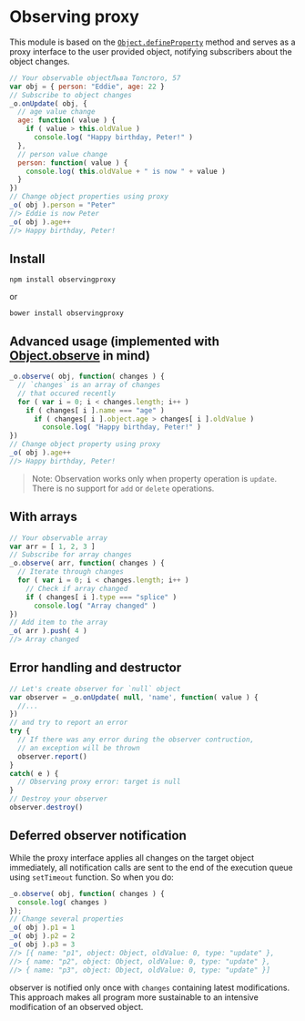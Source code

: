 # Observing proxy

This module is based on the [`Object.defineProperty`](https://developer.mozilla.org/en-US/docs/Web/JavaScript/Reference/Global_Objects/Object/defineProperty) method and serves as a proxy interface to the user provided object, notifying subscribers about the object changes.

```javascript
// Your observable objectЛьва Толстого, 57
var obj = { person: "Eddie", age: 22 }
// Subscribe to object changes
_o.onUpdate( obj, {
  // age value change
  age: function( value ) {
    if ( value > this.oldValue )
      console.log( "Happy birthday, Peter!" )
  },
  // person value change
  person: function( value ) {
    console.log( this.oldValue + " is now " + value )
  }
})
// Change object properties using proxy
_o( obj ).person = "Peter"
//> Eddie is now Peter
_o( obj ).age++
//> Happy birthday, Peter!
```

## Install
```
npm install observingproxy
```
or
```
bower install observingproxy
```

## Advanced usage (implemented with [Object.observe](https://developer.mozilla.org/en-US/docs/Web/JavaScript/Reference/Global_Objects/Object/observe) in mind)

```javascript
_o.observe( obj, function( changes ) {
  // `changes` is an array of changes
  // that occured recently
  for ( var i = 0; i < changes.length; i++ )
    if ( changes[ i ].name === "age" )
      if ( changes[ i ].object.age > changes[ i ].oldValue )
        console.log( "Happy birthday, Peter!" )
})
// Change object property using proxy
_o( obj ).age++
//> Happy birthday, Peter!
```

> Note: Observation works only when property operation is `update`. There is no support for `add` or `delete` operations.

## With arrays

```javascript
// Your observable array
var arr = [ 1, 2, 3 ]
// Subscribe for array changes
_o.observe( arr, function( changes ) {
  // Iterate through changes
  for ( var i = 0; i < changes.length; i++ )
    // Check if array changed
    if ( changes[ i ].type === "splice" )
      console.log( "Array changed" )
})
// Add item to the array
_o( arr ).push( 4 )
//> Array changed
```

## Error handling and destructor
```javascript
// Let's create observer for `null` object
var observer = _o.onUpdate( null, 'name', function( value ) {
  //...
})
// and try to report an error
try {
  // If there was any error during the observer contruction,
  // an exception will be thrown
  observer.report()
}
catch( e ) {
  // Observing proxy error: target is null
}
// Destroy your observer
observer.destroy()
```

## Deferred observer notification
While the proxy interface applies all changes on the target object immediately, all notification calls are sent to the end of the execution queue using `setTimeout` function. So when you do:

```javascript
_o.observe( obj, function( changes ) {
  console.log( changes )
});
// Change several properties
_o( obj ).p1 = 1
_o( obj ).p2 = 2
_o( obj ).p3 = 3
//> [{ name: "p1", object: Object, oldValue: 0, type: "update" },
//> { name: "p2", object: Object, oldValue: 0, type: "update" },
//> { name: "p3", object: Object, oldValue: 0, type: "update" }]
```

observer is notified only once with `changes` containing latest modifications. This approach makes all program more sustainable to an intensive modification of an observed object.
